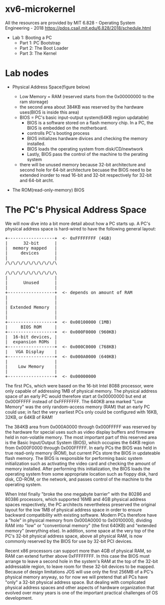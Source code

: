 # xv6-microkernel
All the resources are provided by MIT 6.828 - Operating System Engineering - 2018 
https://pdos.csail.mit.edu/6.828/2018/schedule.html
* Lab 1: Booting a PC
  * Part 1: PC Bootstrap
  * Part 2: The Boot Loader
  * Part 3: The Kernel
# Lab nodes
* Physical Address Space(figure below)
  * Low Memory = RAM (reserved starts from the 0x00000000 to the ram storeage)
  * the second area about 384KB was reserved by the hardware uses(BIOS is inside this area)
  * BIOS = PC's basic input-output system(64KB region updatable)
    * BIOS is a software stored on a flash memory chip. In a PC, the BIOS is embedded on the motherboard.
    * controlls PC's booting process
    * BIOS initializes hardware divices and checking the memory installed.
    * BIOS loads the operating system from disk/CD/newtwork
    * Lastly, BIOS pass the control of the machine to the perating system
  * there will be unused memory because 32-bit architecture and second hole for 64-bit architecture becuase the BIOS need to be extended inorder to read 16-bit and 32-bit respectively for 32-bit and 64-bit archt.


* The ROM(read-only-memory) BIOS 
  




# The PC's Physical Address Space
We will now dive into a bit more detail about how a PC starts up.
A PC's physical address space is hard-wired to have the following general layout:<br /> 
<pre>
+------------------+  <- 0xFFFFFFFF (4GB) 
|      32-bit      |
|  memory mapped   | 
|     devices      | 
|                  | 
/\/\/\/\/\/\/\/\/\/\
 
/\/\/\/\/\/\/\/\/\/\ 
|                  | 
|      Unused      | 
|                  | 
+------------------+  <- depends on amount of RAM 
|                  |
|                  | 
| Extended Memory  | 
|                  | 
|                  | 
+------------------+  <- 0x00100000 (1MB) 
|     BIOS ROM     |
+------------------+  <- 0x000F0000 (960KB) 
|  16-bit devices, |
|  expansion ROMs  | 
+------------------+  <- 0x000C0000 (768KB)
|   VGA Display    | 
+------------------+  <- 0x000A0000 (640KB) 
|                  |
|    Low Memory    | 
|                  | 
+------------------+  <- 0x00000000 
</pre>
The first PCs, which were based on the 16-bit Intel 8088 processor, were only capable of addressing 1MB of physical memory. The physical address space of an early PC would therefore start at 0x00000000 but end at 0x000FFFFF instead of 0xFFFFFFFF. The 640KB area marked "Low Memory" was the only random-access memory (RAM) that an early PC could use; in fact the very earliest PCs only could be configured with 16KB, 32KB, or 64KB of RAM!

The 384KB area from 0x000A0000 through 0x000FFFFF was reserved by the hardware for special uses such as video display buffers and firmware held in non-volatile memory. The most important part of this reserved area is the Basic Input/Output System (BIOS), which occupies the 64KB region from 0x000F0000 through 0x000FFFFF. In early PCs the BIOS was held in true read-only memory (ROM), but current PCs store the BIOS in updateable flash memory. The BIOS is responsible for performing basic system initialization such as activating the video card and checking the amount of memory installed. After performing this initialization, the BIOS loads the operating system from some appropriate location such as floppy disk, hard disk, CD-ROM, or the network, and passes control of the machine to the operating system.

When Intel finally "broke the one megabyte barrier" with the 80286 and 80386 processors, which supported 16MB and 4GB physical address spaces respectively, the PC architects nevertheless preserved the original layout for the low 1MB of physical address space in order to ensure backward compatibility with existing software. Modern PCs therefore have a "hole" in physical memory from 0x000A0000 to 0x00100000, dividing RAM into "low" or "conventional memory" (the first 640KB) and "extended memory" (everything else). In addition, some space at the very top of the PC's 32-bit physical address space, above all physical RAM, is now commonly reserved by the BIOS for use by 32-bit PCI devices.

Recent x86 processors can support more than 4GB of physical RAM, so RAM can extend further above 0xFFFFFFFF. In this case the BIOS must arrange to leave a second hole in the system's RAM at the top of the 32-bit addressable region, to leave room for these 32-bit devices to be mapped. Because of design limitations JOS will use only the first 256MB of a PC's physical memory anyway, so for now we will pretend that all PCs have "only" a 32-bit physical address space. But dealing with complicated physical address spaces and other aspects of hardware organization that evolved over many years is one of the important practical challenges of OS development.
